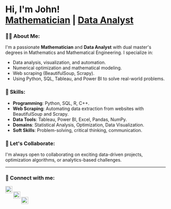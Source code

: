 <h1>Hi, I'm John! <br/><a href="https://github.com/jsonlaz">Mathematician</a> | <a href="https://www.linkedin.com/in/john-success-lazarus-040b89195">Data Analyst</a></h1>

### 👨‍💻 About Me:
I'm a passionate **Mathematician** and **Data Analyst** with dual master's degrees in Mathematics and Mathematical Engineering. I specialize in:
- Data analysis, visualization, and automation.  
- Numerical optimization and mathematical modeling.
- Web scraping (BeautifulSoup, Scrapy).  
- Using Python, SQL, Tableau, and Power BI to solve real-world problems.

### 💼 Skills:
- **Programming**: Python, SQL, R, C++.
- **Web Scraping**: Automating data extraction from websites with BeautifulSoup and Scrapy. 
- **Data Tools**: Tableau, Power BI, Excel, Pandas, NumPy.  
- **Domains**: Statistical Analysis, Optimization, Data Visualization.  
- **Soft Skills**: Problem-solving, critical thinking, communication. 

### 🚀 Let's Collaborate:
I'm always open to collaborating on exciting data-driven projects, optimization algorithms, or analytics-based challenges.

---

### 🤝 Connect with me:
[<img align="left" alt="LinkedIn" width="22px" src="https://cdn.jsdelivr.net/npm/simple-icons@v3/icons/linkedin.svg" />][linkedin]  
[<img align="left" alt="Instagram" width="22px" src="https://cdn.jsdelivr.net/npm/simple-icons@v3/icons/instagram.svg" />][instagram]  
[<img align="left" alt="Email" width="22px" src="https://cdn.jsdelivr.net/npm/simple-icons@v3/icons/gmail.svg" />][email]  

[email]: mailto:jsonlaz@hotmail.com
[linkedin]: https://www.linkedin.com/in/john-success-lazarus-040b89195
[instagram]: https://www.instagram.com/json_laz


